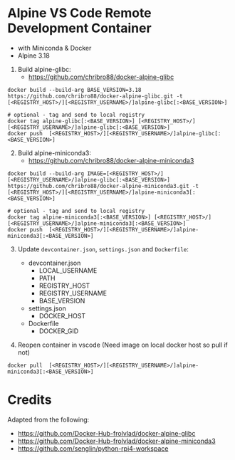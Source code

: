 # Alpine VS Code Remote Development Container 
 - with Miniconda & Docker
 - Alpine 3.18

1. Build alpine-glibc:
    - https://github.com/chribro88/docker-alpine-glibc

```
docker build --build-arg BASE_VERSION=3.18 https://github.com/chribro88/docker-alpine-glibc.git -t [<REGISTRY_HOST>/][<REGISTRY_USERNAME>/]alpine-glibc[:<BASE_VERSION>]

# optional - tag and send to local registry
docker tag alpine-glibc[:<BASE_VERSION>] [<REGISTRY_HOST>/][<REGISTRY_USERNAME>/]alpine-glibc[:<BASE_VERSION>]
docker push  [<REGISTRY_HOST>/][<REGISTRY_USERNAME>/]alpine-glibc[:<BASE_VERSION>]

```
2. Build alpine-miniconda3:
    - https://github.com/chribro88/docker-alpine-miniconda3
```
docker build --build-arg IMAGE=[<REGISTRY_HOST>/][<REGISTRY_USERNAME>/]alpine-glibc[:<BASE_VERSION>] https://github.com/chribro88/docker-alpine-miniconda3.git -t [<REGISTRY_HOST>/][<REGISTRY_USERNAME>/]alpine-miniconda3[:<BASE_VERSION>]

# optional - tag and send to local registry
docker tag alpine-miniconda3[:<BASE_VERSION>] [<REGISTRY_HOST>/][<REGISTRY_USERNAME>/]alpine-miniconda3[:<BASE_VERSION>]
docker push  [<REGISTRY_HOST>/][<REGISTRY_USERNAME>/]alpine-miniconda3[:<BASE_VERSION>]
```

3. Update `devcontainer.json`, `settings.json` and `Dockerfile`:
   - devcontainer.json
     - LOCAL_USERNAME
     - PATH
     - REGISTRY_HOST
     - REGISTRY_USERNAME
     - BASE_VERSION
   - settings.json
     - DOCKER_HOST
   - Dockerfile
     - DOCKER_GID

4. Reopen container in vscode (Need image on local docker host so pull if not)
```
docker pull  [<REGISTRY_HOST>/][<REGISTRY_USERNAME>/]alpine-miniconda3[:<BASE_VERSION>]
```

# Credits
Adapted from the following:
- https://github.com/Docker-Hub-frolvlad/docker-alpine-glibc
- https://github.com/Docker-Hub-frolvlad/docker-alpine-miniconda3
- https://github.com/senglin/python-rpi4-workspace
